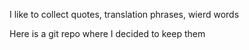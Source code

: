 I like to collect quotes, translation phrases, wierd words

Here is a git repo where I decided to keep them
